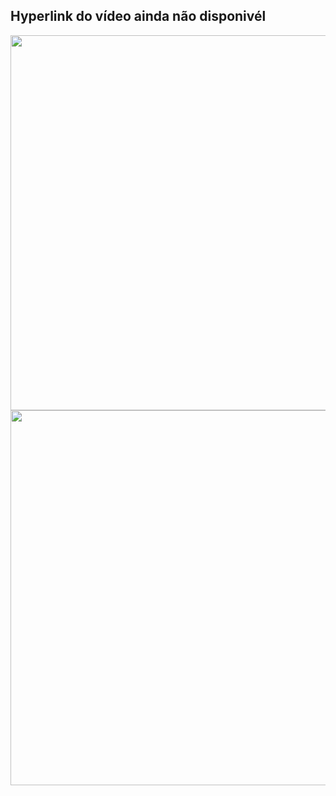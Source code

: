 ## Hyperlink do vídeo ainda não disponivél
<a href="about:blank"><img src="https://i.ibb.co/mtRV0cr/Passo-01-Fluxograma-6.png" width="600"></a>
<a href="https://heyzine.com/flip-book/18c9e7bb9c.html#page/1"><img src="https://i.ibb.co/5L67P6c/Apresenta-o-escrita.png" width="600"></a>
